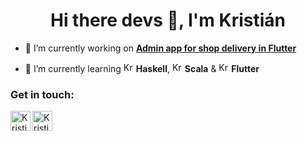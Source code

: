 <h1 align="center">Hi there devs 🙌, I'm Kristián</h1>

- 🔭 I’m currently working on [**Admin app for shop delivery in Flutter**](https://github.com/cloudis-dev/bottleshop_admin)

- 🌱 I’m currently learning <img alt="Kristian's Twitter" width="16px" src="https://cdn.jsdelivr.net/npm/simple-icons@v3/icons/haskell.svg" /> **Haskell**, <img alt="Kristian's Twitter" width="16px" src="https://cdn.jsdelivr.net/npm/simple-icons@v3/icons/scala.svg" /> **Scala** & <img alt="Kristian's Twitter" width="16px" src="https://cdn.jsdelivr.net/npm/simple-icons@v3/icons/flutter.svg" /> **Flutter**

### Get in touch:
<!--https://github.com/simple-icons/simple-icons-->
[<img align="left" alt="Kristian's Twitter" width="32px" src="https://cdn.jsdelivr.net/npm/simple-icons@v3/icons/twitter.svg" />][twitter]
[<img align="left" alt="Kristian's | LinkedIn" width="32px" src="https://cdn.jsdelivr.net/npm/simple-icons@v3/icons/linkedin.svg" />][linkedin]

[twitter]: https://twitter.com/KristianBalaj
[linkedin]: https://www.linkedin.com/in/kristi%C3%A1n-balaj-254519142/

<!--![Kristian's GitHub stats](https://github-readme-stats.vercel.app/api?username=KristianBalaj&count_private=true)-->

<!--
**KristianBalaj/KristianBalaj** is a ✨ _special_ ✨ repository because its `README.md` (this file) appears on your GitHub profile.

Here are some ideas to get you started:

- 🔭 I’m currently working on ...
- 🌱 I’m currently learning ...
- 👯 I’m looking to collaborate on ...
- 🤔 I’m looking for help with ...
- 💬 Ask me about ...
- 📫 How to reach me: ...
- 😄 Pronouns: ...
- ⚡ Fun fact: ...
-->

